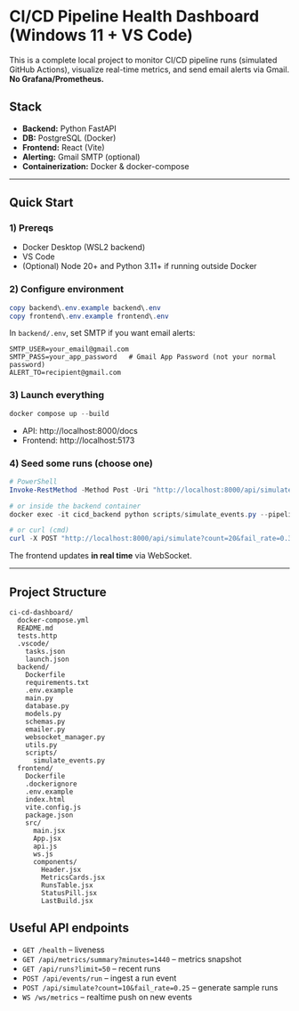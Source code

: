 # CI/CD Pipeline Health Dashboard (Windows 11 + VS Code)

This is a complete local project to monitor CI/CD pipeline runs (simulated GitHub Actions), visualize real-time metrics, and send email alerts via Gmail. **No Grafana/Prometheus.**

## Stack
- **Backend:** Python FastAPI
- **DB:** PostgreSQL (Docker)
- **Frontend:** React (Vite)
- **Alerting:** Gmail SMTP (optional)
- **Containerization:** Docker & docker-compose

---

## Quick Start

### 1) Prereqs
- Docker Desktop (WSL2 backend)
- VS Code
- (Optional) Node 20+ and Python 3.11+ if running outside Docker

### 2) Configure environment
```powershell
copy backend\.env.example backend\.env
copy frontend\.env.example frontend\.env
```
In `backend/.env`, set SMTP if you want email alerts:
```
SMTP_USER=your_email@gmail.com
SMTP_PASS=your_app_password   # Gmail App Password (not your normal password)
ALERT_TO=recipient@gmail.com
```

### 3) Launch everything
```powershell
docker compose up --build
```
- API: http://localhost:8000/docs
- Frontend: http://localhost:5173

### 4) Seed some runs (choose one)
```powershell
# PowerShell
Invoke-RestMethod -Method Post -Uri "http://localhost:8000/api/simulate?count=20&fail_rate=0.35" -ContentType "application/json" -Body '{"pipelines":["web","api","worker"]}'

# or inside the backend container
docker exec -it cicd_backend python scripts/simulate_events.py --pipelines "web,api,worker" --count 20 --fail-rate 0.35

# or curl (cmd)
curl -X POST "http://localhost:8000/api/simulate?count=20&fail_rate=0.35" -H "Content-Type: application/json" -d "{"pipelines":["web","api","worker"]}"
```

The frontend updates **in real time** via WebSocket.

---

## Project Structure
```
ci-cd-dashboard/
  docker-compose.yml
  README.md
  tests.http
  .vscode/
    tasks.json
    launch.json
  backend/
    Dockerfile
    requirements.txt
    .env.example
    main.py
    database.py
    models.py
    schemas.py
    emailer.py
    websocket_manager.py
    utils.py
    scripts/
      simulate_events.py
  frontend/
    Dockerfile
    .dockerignore
    .env.example
    index.html
    vite.config.js
    package.json
    src/
      main.jsx
      App.jsx
      api.js
      ws.js
      components/
        Header.jsx
        MetricsCards.jsx
        RunsTable.jsx
        StatusPill.jsx
        LastBuild.jsx
```

## Useful API endpoints
- `GET /health` – liveness
- `GET /api/metrics/summary?minutes=1440` – metrics snapshot
- `GET /api/runs?limit=50` – recent runs
- `POST /api/events/run` – ingest a run event
- `POST /api/simulate?count=10&fail_rate=0.25` – generate sample runs
- `WS /ws/metrics` – realtime push on new events
